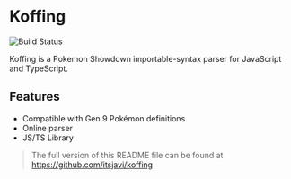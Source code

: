 # Koffing

![Build Status](https://github.com/itsjavi/koffing/actions/workflows/CI.yml/badge.svg?branch=develop)

Koffing is a Pokemon Showdown importable-syntax parser for JavaScript and TypeScript.

## Features

- Compatible with Gen 9 Pokémon definitions
- Online parser
- JS/TS Library

> The full version of this README file can be found at https://github.com/itsjavi/koffing
